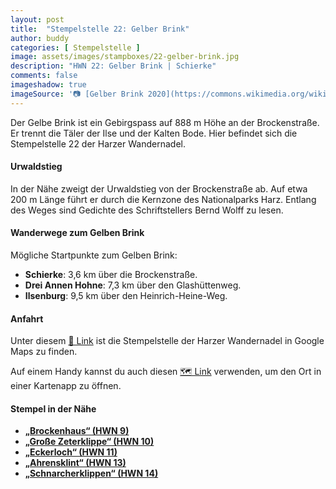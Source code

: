```yaml
---
layout: post
title:  "Stempelstelle 22: Gelber Brink"
author: buddy
categories: [ Stempelstelle ]
image: assets/images/stampboxes/22-gelber-brink.jpg
description: "HWN 22: Gelber Brink | Schierke"
comments: false
imageshadow: true
imageSource: '📷 [Gelber Brink 2020](https://commons.wikimedia.org/wiki/File:Gelber_Brink_2020.jpg) von <a href="//commons.wikimedia.org/wiki/User:FB1969" title="User:FB1969">FB1969</a> unter Lizenz [CC BY-SA 4.0](https://creativecommons.org/licenses/by-sa/4.0)'
---
```


Der Gelbe Brink ist ein Gebirgspass auf 888 m Höhe an der Brockenstraße. Er trennt die Täler der Ilse und der Kalten Bode. Hier befindet sich die Stempelstelle 22 der Harzer Wandernadel.

#### Urwaldstieg

In der Nähe zweigt der Urwaldstieg von der Brockenstraße ab. Auf etwa 200 m Länge führt er durch die Kernzone des Nationalparks Harz. Entlang des Weges sind Gedichte des Schriftstellers Bernd Wolff zu lesen.

#### Wanderwege zum Gelben Brink

Mögliche Startpunkte zum Gelben Brink:

- **Schierke**: 3,6 km über die Brockenstraße.
- **Drei Annen Hohne**: 7,3 km über den Glashüttenweg.
- **Ilsenburg**: 9,5 km über den Heinrich-Heine-Weg.

#### Anfahrt

Unter diesem [📍 Link](https://www.google.com/maps/dir/?api=1&origin=&destination=51.79102%2C%2010.64481) ist die Stempelstelle der Harzer Wandernadel in Google Maps zu finden.

<div class="android-only">
  Auf einem Handy kannst du auch diesen 
  <a href="geo:51.79102,10.64481">🗺️ Link</a> 
  verwenden, um den Ort in einer Kartenapp zu öffnen.
  <p></p>
</div>

#### Stempel in der Nähe

- [**„Brockenhaus“ (HWN 9)**](/stempelstelle-009-brockenhaus)
- [**„Große Zeterklippe“ (HWN 10)**](/stempelstelle-010-grosse-zeterklippe)
- [**„Eckerloch“ (HWN 11)**](/stempelstelle-011-eckerloch)
- [**„Ahrensklint“ (HWN 13)**](/stempelstelle-013-ahrensklint)
- [**„Schnarcherklippen“ (HWN 14)**](/stempelstelle-014-schnarcherklippe-schutzhuette)

